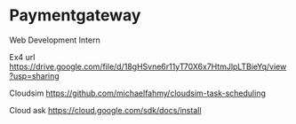 # Paymentgateway
Web Development Intern

Ex4 url
https://drive.google.com/file/d/18gHSvne6r11yT70X6x7HtmJlpLTBieYq/view?usp=sharing

Cloudsim 
https://github.com/michaelfahmy/cloudsim-task-scheduling

Cloud ask
https://cloud.google.com/sdk/docs/install
